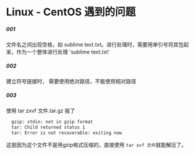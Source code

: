 # Linux - CentOS 遇到的问题
  
##### 001
文件名之间出现空格，如 sublime text.txt。进行处理时，需要用单引号将其包起来，作为一个整体进行处理 'sublime text.txt'
  
##### 002
建立符号链接时， 需要使用绝对路径，不能使用相对路径

##### 003
使用  tar zxvf 文件.tar.gz 报了
```xml
  gzip: stdin: not in gzip format
  tar: Child returned status 1
  tar: Error is not recoverable: exiting now
```
这是因为这个文件不是用gzip格式压缩的，直接使用 `tar xvf 文件`就能解压了。
